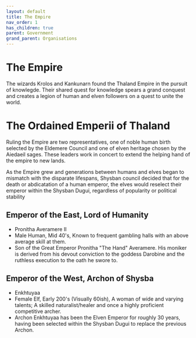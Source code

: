 ```yaml
---
layout: default
title: The Empire
nav_order: 1
has_children: true
parent: Government
grand_parent: Organisations
---
```


# The Empire

The wizards Krolos and Kankunarn found the Thaland Empire in the pursuit of knowlegde. Their shared quest for knowledge spears a grand conquest and creates a legion of human and elven followers on a quest to unite the world.

# The Ordained Emperii of Thaland

Ruling the Empire are two representatives, one of noble human birth selected by the Eldemere Council and one of elven heritage chosen by the Aiedaeil sages. These leaders work in concert to extend the helping hand of the empire to new lands.

As the Empire grew and generations between humans and elves began to mismatch with the disparate lifespans, Shysban council decided that for the death or abdicatation of a human emperor, the elves would reselect their emperor within the Shysban Dugui, regardless of popularity or political stability

## Emperor of the East, Lord of Humanity

- Pronitha Averamere II
- Male Human, Mid 40's, Known to frequent gambling halls with an above average skill at them.
- Son of the Great Emperor Pronitha "The Hand" Averamere. His moniker is derived from his devout conviction to the goddess Darobine and the ruthless execution to the oath he swore to.

## Emperor of the West, Archon of Shysba

- Enkhtuyaa
- Female Elf, Early 200's (Visually 60ish), A woman of wide and varying talents; A skilled naturalist/healer and once a highly proficient competitive archer.
- Archon Enkhtuyaa has been the Elven Emperor for roughly 30 years, having been selected within the Shysban Dugui to replace the previous Archon.